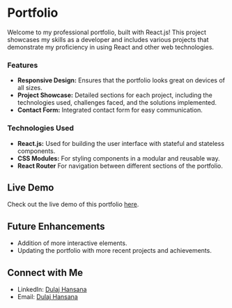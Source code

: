 # Portfolio
<P>Welcome to my professional portfolio, built with React.js! This project showcases my skills as a developer and includes various projects that demonstrate my proficiency in using React and other web technologies.</P>

<h3>Features</h3>
<ul>
  <li><b>Responsive Design:</b> Ensures that the portfolio looks great on devices of all sizes.</li>
  <li><b>Project Showcase:</b> Detailed sections for each project, including the technologies used, challenges faced, and the solutions implemented.</li>
  <li><b>Contact Form:</b> Integrated contact form for easy communication.</li>
</ul>
<h3>Technologies Used</h3>
<ul>
  <li><b>React.js:</b> Used for building the user interface with stateful and stateless components.</li>
  <li><b>CSS Modules:</b> For styling components in a modular and reusable way.</li>
  <li><b>React Router</b> For navigation between different sections of the portfolio.</li>
</ul>


<h2>Live Demo</h2>
<p>Check out the live demo of this portfolio <a href="www.dulajhansana.me">here</a>.</p>

<h2>Future Enhancements</h2>
<ul>
  <li>Addition of more interactive elements.</li>
  <li>Updating the portfolio with more recent projects and achievements.</li>
</ul>

<h2>Connect with Me</h2>
<ul>
  <li>LinkedIn: <a href="https://www.linkedin.com/in/dulaj-hansana-7ab300259/">Dulaj Hansana</a></li>
  <li>Email: <a href="mailto:dulajhansana1973@gmail.com">Dulaj Hansana</a></li>
</ul>

